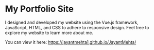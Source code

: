 # My Portfolio Site

I designed and developed my website using the Vue.js framework, JavaScript, HTML, and CSS to adhere to responsive design. Feel free to explore my website to learn more about me.

You can view it here: https://jayantmehta1.github.io/JayantMehta/

